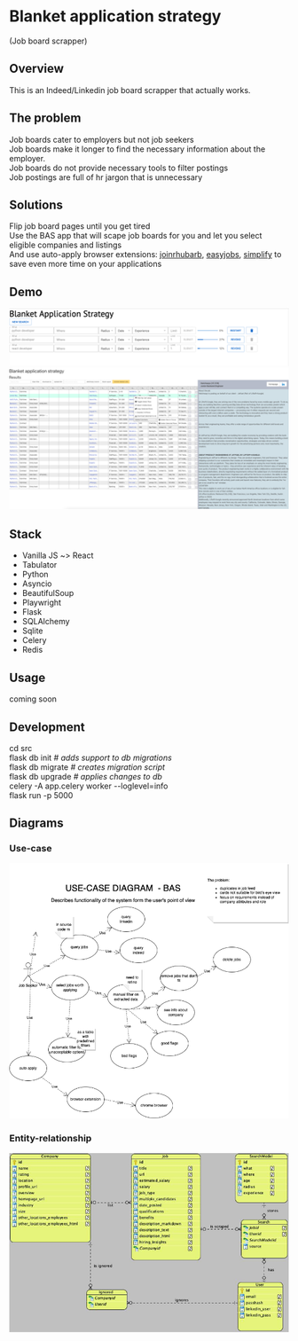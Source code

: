 # Blanket application strategy

(Job board scrapper)

## Overview

This is an Indeed/Linkedin job board scrapper that actually works.

## The problem

Job boards cater to employers but not job seekers  
Job boards make it longer to find the necessary information about the employer.  
Job boards do not provide necessary tools to filter postings  
Job postings are full of hr jargon that is unnecessary

## Solutions

Flip job board pages until you get tired   
Use the BAS app that will scape job boards for you and let you select eligible companies and listings  
And use auto-apply browser extensions:
[joinrhubarb](www.joinrhubarb.com),
[easyjobs](www.easyjobs.so),
[simplify](www.simplify.jobs)
to save even more time on your applications


## Demo

![Current version demo search](Screenshot%202022-08-19.png)
![Current version demo results](Screenshot%202022-08-18.png)

## Stack

- Vanilla JS ~> React
- Tabulator
- Python
- Asyncio
- BeautifulSoup
- Playwright
- Flask
- SQLAlchemy
- Sqlite
- Celery
- Redis

## Usage

coming soon

## Development

cd src  
flask db init  _# adds support to db migrations_  
flask db migrate _# creates migration script_  
flask db upgrade _# applies changes to db_  
celery -A app.celery worker --loglevel=info  
flask run -p 5000  

## Diagrams
### Use-case
![Use case diagram](diagrams/Diagram-USE-CASE.png)
### Entity-relationship
![ER diagram](diagrams/er-diagram.jpg)

